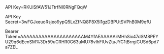 API Key=RKUiSfAW51JTtrfNI0RNgFQqW

API Key Secret=3wFGJxeuoRsjeo9ypQ5LxZfNQ8P8X5I1gzDBPUtSVPhB0M9qfU

Bearer Token=AAAAAAAAAAAAAAAAAAAAAM4YfAEAAAAArMHhSix47dSM8PEYU29q6dEenSM%3Dr59uCRHR0G63uMU78vIhFlUvZtuJYC1tBrrgiGUSd6pd7a7ZEL
